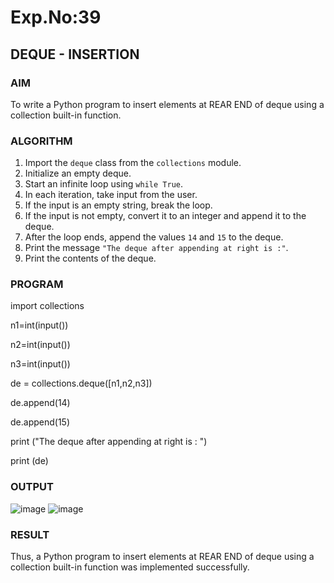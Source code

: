 # Exp.No:39  
## DEQUE - INSERTION

### AIM  
To write a Python program to insert elements at REAR END of deque using a collection built-in function.

### ALGORITHM  

1. Import the `deque` class from the `collections` module.  
2. Initialize an empty deque.  
3. Start an infinite loop using `while True`.  
4. In each iteration, take input from the user.  
5. If the input is an empty string, break the loop.  
6. If the input is not empty, convert it to an integer and append it to the deque.  
7. After the loop ends, append the values `14` and `15` to the deque.  
8. Print the message `"The deque after appending at right is :"`.  
9. Print the contents of the deque.  


### PROGRAM  
import collections

n1=int(input())

n2=int(input())

n3=int(input())

de = collections.deque([n1,n2,n3])


de.append(14)

de.append(15)

print ("The deque after appending at right is : ")

print (de)

### OUTPUT
![image](https://github.com/user-attachments/assets/e5ad447c-527d-4eeb-ac01-fcd7c2f5314e) ![image](https://github.com/user-attachments/assets/a1fde1e9-7404-4add-94fc-440160b9bc3a)



### RESULT
Thus, a Python program to insert elements at REAR END of deque using a collection built-in function was implemented successfully.

